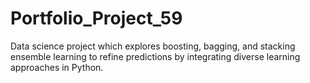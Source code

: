 # Portfolio_Project_59
Data science project which explores boosting, bagging, and stacking ensemble learning to refine predictions by integrating diverse learning approaches in Python.
